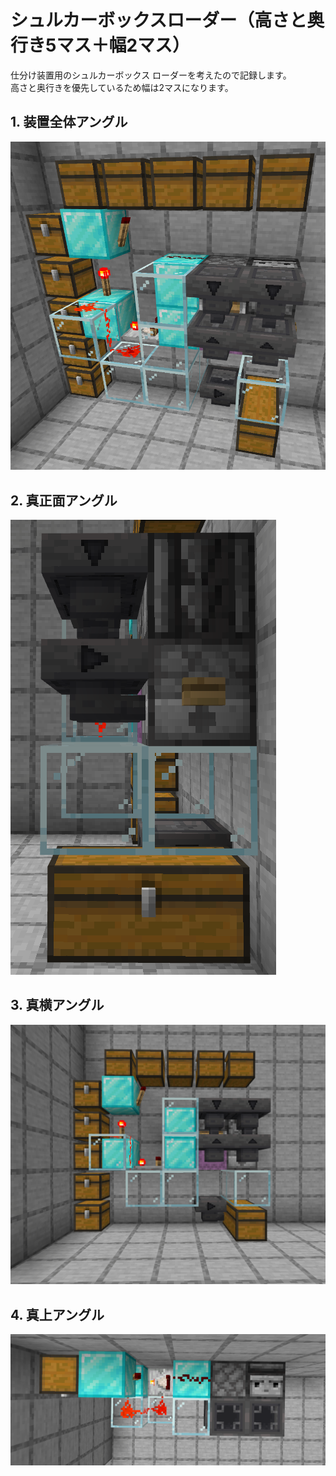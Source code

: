 # シュルカーボックスローダー（高さと奥行き5マス＋幅2マス）

仕分け装置用のシュルカーボックス ローダーを考えたので記録します。  
高さと奥行きを優先しているため幅は2マスになります。

## 1. 装置全体アングル
![装置全体アングル](img/001_01.png)

## 2. 真正面アングル
![真正面アングル](img/001_02.png)

## 3. 真横アングル
![真横アングル](img/001_03.png)

## 4. 真上アングル
![真上アングル](img/001_04.png)
